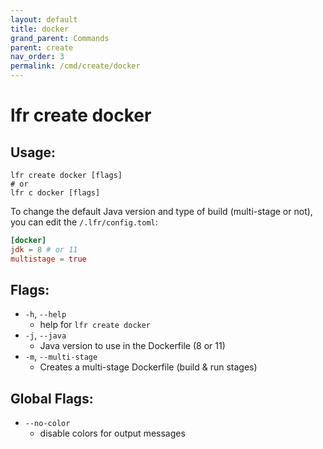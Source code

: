 ```yaml
---
layout: default
title: docker
grand_parent: Commands
parent: create
nav_order: 3
permalink: /cmd/create/docker
---
```


# lfr create docker

## Usage:
```shell
lfr create docker [flags]
# or
lfr c docker [flags]
```

To change the default Java version and type of build (multi-stage or not), you can edit the `/.lfr/config.toml`:
```toml
[docker]
jdk = 8 # or 11
multistage = true
```

## Flags:
- `-h`, `--help`
  - help for `lfr create docker`
- `-j`, `--java` 
  - Java version to use in the Dockerfile (8 or 11)
- `-m`, `--multi-stage`
  - Creates a multi-stage Dockerfile (build & run stages)

## Global Flags:
- `--no-color`
  - disable colors for output messages